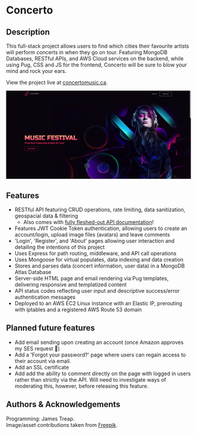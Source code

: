 # Concerto

## Description
This full-stack project allows users to find which cities their favourite artists will perform concerts in when they go on tour. Featuring MongoDB Databases, RESTful APIs, and AWS Cloud services on the backend, while using Pug, CSS and JS for the frontend, Concerto will be sure to blow your mind and rock your ears. 

View the project live at [concertomusic.ca](http://concertomusic.ca/).

![Homescreen](./readme-images/homescreen.png)

## Features
*   RESTful API featuring CRUD operations, rate limiting, data sanitization, geospacial data & filtering
    *   Also comes with [fully fleshed-out API documentation](https://documenter.getpostman.com/view/29369161/2s9YC1WEFJ)!
*   Features JWT Cookie Token authentication, allowing users to create an account/login, upload image files (avatars) and leave comments
*   'Login', 'Register', and 'About' pages allowing user interaction and detailing the intentions of this project
*   Uses Express for path routing, middleware, and API call operations
*   Uses Mongoose for virtual populates, data indexing and data creation
*   Stores and parses data (concert information, user data) in a MongoDB Atlas Database
*   Server-side HTML page and email rendering via Pug templates, delivering responsive and templatized content
*   API status codes reflecting user input and descriptive success/error authentication messages
*   Deployed to an AWS EC2 Linux instance with an Elastic IP, prerouting with iptables and a registered AWS Route 53 domain

## Planned future features
*   Add email sending upon creating an account (once Amazon approves my SES request 🙏)
*   Add a 'Forgot your password?' page where users can regain access to their account via email.
*   Add an SSL certificate
*   Add add the ability to comment directly on the page with logged in users rather than strictly via the API. Will need to investigate ways of moderating this, however, before releasing this feature.

## Authors & Acknowledgements

Programming: James Treap.<br>
Image/asset contributions taken from [Freepik](https://www.freepik.com/).

